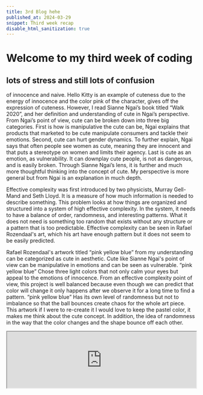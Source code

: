 ```yaml
---
title: 3rd Blog hehe
published_at: 2024-03-29
snippet: Third week recap
disable_html_sanitization: true
---
```


# Welcome to my third week of coding
## lots of stress and still lots of confusion

of innocence and naive. Hello Kitty is an example of cuteness due to the energy of innocence and the color pink of the character, gives off the expression of cuteness. However, I read Sianne Ngai’s book titled “Walk 2020”, and her definition and understanding of cute in Ngai’s perspective. From Ngai’s point of view, cute can be broken down into three big categories. First is how is manipulative the cute can be, Ngai explains that products that marketed to be cute manipulate consumers and tackle their emotions. Second, cute can hurt gender dynamics. To further explain, Ngai says that often people see women as cute, meaning they are innocent and that puts a stereotype on women and limits their agency. Last is cute as an emotion, as vulnerability. It can downplay cute people, is not as dangerous, and is easily broken. Through Sianne Ngai’s lens, it is further and much more thoughtful thinking into the concept of cute. My perspective is more general but from Ngai is an explanation in much depth. 

Effective complexity was first introduced by two physicists, Murray Gell-Mand and Seth Lloyd. It is a measure of how much information is needed to describe something.  This problem looks at how things are organized and structured into a system of high effective complexity. In the system, it needs to have a balance of order, randomness, and interesting patterns. What it does not need is something too random that exists without any structure or a pattern that is too predictable. Effective complexity can be seen in Rafael Rozendaal's art, which his art have enough pattern but it does not seem to be easily predicted. 

Rafael Rozendaal's artwork titled “pink yellow blue” from my understanding can be categorized as cute in aesthetic. Cute like Sianne Ngai's point of view can be manipulative in emotions and can be seen as vulnerable. “pink yellow blue” Chose three light colors that not only calm your eyes but appeal to the emotions of innocence. From an effective complexity point of view, this project is well balanced because even though we can predict that color will change it only happens after we observe it for a long time to find a pattern. “pink yellow blue” Has its own level of randomness but not to imbalance so that the ball bounces create chaos for the whole art piece. This artwork if I were to re-create it I would love to keep the pastel color, it makes me think about the cute concept. In addition, the idea of randomness in the way that the color changes and the shape bounce off each other.

<iframe src="https://www.pinkyellowblue.com/" width="100%"></iframe>
